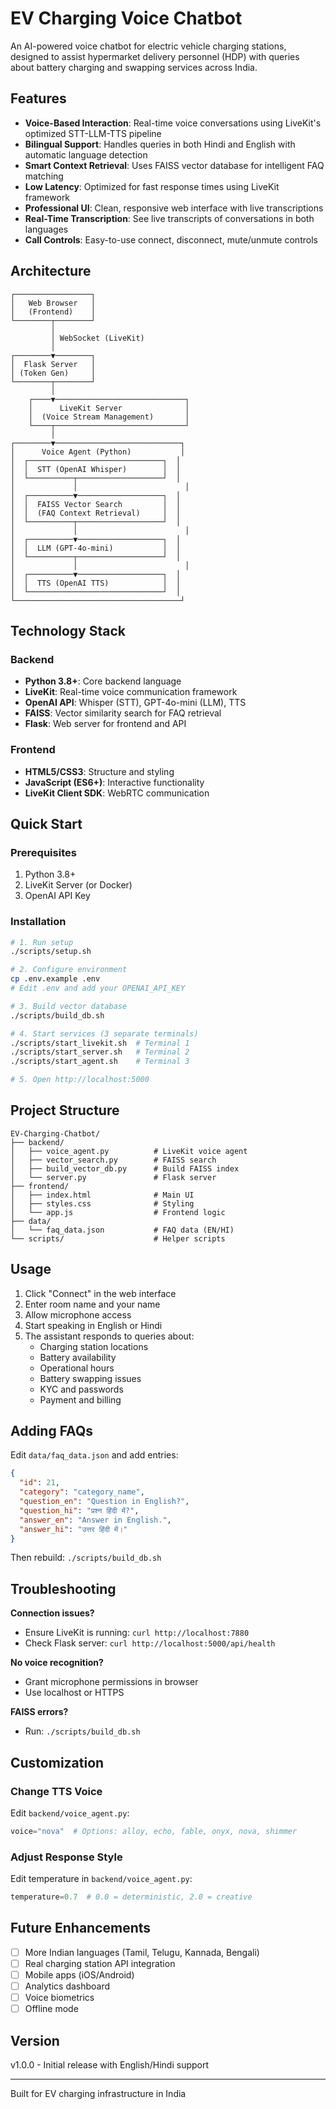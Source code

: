 # EV Charging Voice Chatbot

An AI-powered voice chatbot for electric vehicle charging stations, designed to assist hypermarket delivery personnel (HDP) with queries about battery charging and swapping services across India.

## Features

- **Voice-Based Interaction**: Real-time voice conversations using LiveKit's optimized STT-LLM-TTS pipeline
- **Bilingual Support**: Handles queries in both Hindi and English with automatic language detection
- **Smart Context Retrieval**: Uses FAISS vector database for intelligent FAQ matching
- **Low Latency**: Optimized for fast response times using LiveKit framework
- **Professional UI**: Clean, responsive web interface with live transcriptions
- **Real-Time Transcription**: See live transcripts of conversations in both languages
- **Call Controls**: Easy-to-use connect, disconnect, mute/unmute controls

## Architecture

```
┌─────────────────┐
│   Web Browser   │
│   (Frontend)    │
└────────┬────────┘
         │
         │ WebSocket (LiveKit)
         │
┌────────▼────────┐
│  Flask Server   │
│ (Token Gen)     │
└────────┬────────┘
         │
    ┌────▼─────────────────────────────┐
    │      LiveKit Server              │
    │  (Voice Stream Management)       │
    └────┬─────────────────────────────┘
         │
┌────────▼────────────────────────────┐
│      Voice Agent (Python)           │
│  ┌──────────────────────────────┐  │
│  │  STT (OpenAI Whisper)        │  │
│  └──────────┬───────────────────┘  │
│             │                        │
│  ┌──────────▼───────────────────┐  │
│  │  FAISS Vector Search         │  │
│  │  (FAQ Context Retrieval)     │  │
│  └──────────┬───────────────────┘  │
│             │                        │
│  ┌──────────▼───────────────────┐  │
│  │  LLM (GPT-4o-mini)           │  │
│  └──────────┬───────────────────┘  │
│             │                        │
│  ┌──────────▼───────────────────┐  │
│  │  TTS (OpenAI TTS)            │  │
│  └──────────────────────────────┘  │
└─────────────────────────────────────┘
```

## Technology Stack

### Backend
- **Python 3.8+**: Core backend language
- **LiveKit**: Real-time voice communication framework
- **OpenAI API**: Whisper (STT), GPT-4o-mini (LLM), TTS
- **FAISS**: Vector similarity search for FAQ retrieval
- **Flask**: Web server for frontend and API

### Frontend
- **HTML5/CSS3**: Structure and styling
- **JavaScript (ES6+)**: Interactive functionality
- **LiveKit Client SDK**: WebRTC communication

## Quick Start

### Prerequisites

1. Python 3.8+
2. LiveKit Server (or Docker)
3. OpenAI API Key

### Installation

```bash
# 1. Run setup
./scripts/setup.sh

# 2. Configure environment
cp .env.example .env
# Edit .env and add your OPENAI_API_KEY

# 3. Build vector database
./scripts/build_db.sh

# 4. Start services (3 separate terminals)
./scripts/start_livekit.sh  # Terminal 1
./scripts/start_server.sh   # Terminal 2
./scripts/start_agent.sh    # Terminal 3

# 5. Open http://localhost:5000
```

## Project Structure

```
EV-Charging-Chatbot/
├── backend/
│   ├── voice_agent.py          # LiveKit voice agent
│   ├── vector_search.py        # FAISS search
│   ├── build_vector_db.py      # Build FAISS index
│   └── server.py               # Flask server
├── frontend/
│   ├── index.html              # Main UI
│   ├── styles.css              # Styling
│   └── app.js                  # Frontend logic
├── data/
│   └── faq_data.json           # FAQ data (EN/HI)
└── scripts/                    # Helper scripts
```

## Usage

1. Click "Connect" in the web interface
2. Enter room name and your name
3. Allow microphone access
4. Start speaking in English or Hindi
5. The assistant responds to queries about:
   - Charging station locations
   - Battery availability
   - Operational hours
   - Battery swapping issues
   - KYC and passwords
   - Payment and billing

## Adding FAQs

Edit `data/faq_data.json` and add entries:

```json
{
  "id": 21,
  "category": "category_name",
  "question_en": "Question in English?",
  "question_hi": "प्रश्न हिंदी में?",
  "answer_en": "Answer in English.",
  "answer_hi": "उत्तर हिंदी में।"
}
```

Then rebuild: `./scripts/build_db.sh`

## Troubleshooting

**Connection issues?**
- Ensure LiveKit is running: `curl http://localhost:7880`
- Check Flask server: `curl http://localhost:5000/api/health`

**No voice recognition?**
- Grant microphone permissions in browser
- Use localhost or HTTPS

**FAISS errors?**
- Run: `./scripts/build_db.sh`

## Customization

### Change TTS Voice
Edit `backend/voice_agent.py`:
```python
voice="nova"  # Options: alloy, echo, fable, onyx, nova, shimmer
```

### Adjust Response Style
Edit temperature in `backend/voice_agent.py`:
```python
temperature=0.7  # 0.0 = deterministic, 2.0 = creative
```

## Future Enhancements

- [ ] More Indian languages (Tamil, Telugu, Kannada, Bengali)
- [ ] Real charging station API integration
- [ ] Mobile apps (iOS/Android)
- [ ] Analytics dashboard
- [ ] Voice biometrics
- [ ] Offline mode

## Version

v1.0.0 - Initial release with English/Hindi support

---

Built for EV charging infrastructure in India